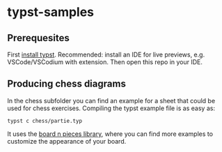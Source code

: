 # typst-samples

## Prerequesites

First [install typst](https://github.com/typst/typst?tab=readme-ov-file#installation).
Recommended: install an IDE for live previews, e.g. VSCode/VSCodium with extension. Then open this repo in your IDE.

## Producing chess diagrams

In the chess subfolder you can find an example for a sheet that could be used
for chess exercises. Compiling the typst example file is as easy as:

    typst c chess/partie.typ

It uses the [board n pieces library](https://typst.app/universe/package/board-n-pieces/), 
where you can find more examples to customize the appearance of your board.
